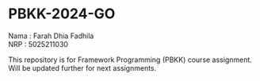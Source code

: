 # PBKK-2024-GO

Nama : Farah Dhia Fadhila </br>
NRP : 5025211030

This repository is for Framework Programming (PBKK) course assignment. Will be updated further for next assignments.
